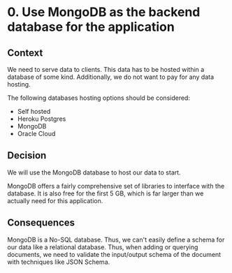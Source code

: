 # 0. Use MongoDB as the backend database for the application

## Context

We need to serve data to clients. This data has to be hosted within a database of some kind.
Additionally, we do not want to pay for any data hosting.

The following databases hosting options should be considered:

- Self hosted
- Heroku Postgres
- MongoDB
- Oracle Cloud

## Decision

We will use the MongoDB database to host our data to start.

MongoDB offers a fairly comprehensive set of libraries to interface with the database.
It is also free for the first 5 GB, which is far larger than we actually need for this application.

## Consequences

MongoDB is a No-SQL database. Thus, we can't easily define a schema for our data like a relational database.
Thus, when adding or querying documents, we need to validate the input/output schema of the document with techniques like JSON Schema.
